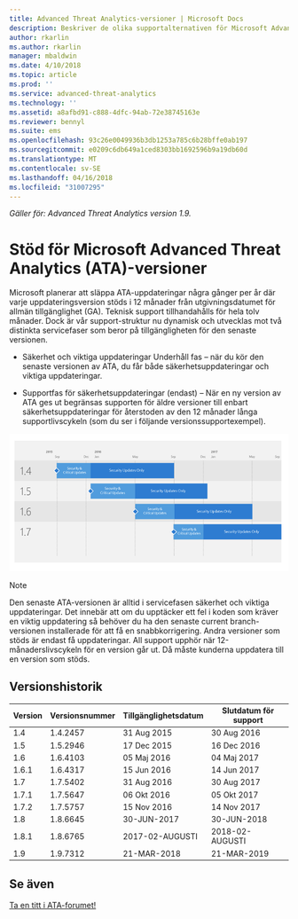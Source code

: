 ```yaml
---
title: Advanced Threat Analytics-versioner | Microsoft Docs
description: Beskriver de olika supportalternativen för Microsoft Advanced Threat Analytics (ATA)-versioner.
author: rkarlin
ms.author: rkarlin
manager: mbaldwin
ms.date: 4/10/2018
ms.topic: article
ms.prod: ''
ms.service: advanced-threat-analytics
ms.technology: ''
ms.assetid: a8afbd91-c888-4dfc-94ab-72e38745163e
ms.reviewer: bennyl
ms.suite: ems
ms.openlocfilehash: 93c26e0049936b3db1253a785c6b28bffe0ab197
ms.sourcegitcommit: e0209c6db649a1ced8303bb1692596b9a19db60d
ms.translationtype: MT
ms.contentlocale: sv-SE
ms.lasthandoff: 04/16/2018
ms.locfileid: "31007295"
---
```

*Gäller för: Advanced Threat Analytics version 1.9.*

# <a name="support-for-microsoft-advanced-threat-analytics-ata-versions"></a>Stöd för Microsoft Advanced Threat Analytics (ATA)-versioner

Microsoft planerar att släppa ATA-uppdateringar några gånger per år där varje uppdateringsversion stöds i 12 månader från utgivningsdatumet för allmän tillgänglighet (GA). Teknisk support tillhandahålls för hela tolv månader. Dock är vår support-struktur nu dynamisk och utvecklas mot två distinkta servicefaser som beror på tillgängligheten för den senaste versionen.

-   Säkerhet och viktiga uppdateringar Underhåll fas – när du kör den senaste versionen av ATA, du får både säkerhetsuppdateringar och viktiga uppdateringar.

-   Supportfas för säkerhetsuppdateringar (endast) – När en ny version av ATA ges ut begränsas supporten för äldre versioner till enbart säkerhetsuppdateringar för återstoden av den 12 månader långa supportlivscykeln (som du ser i följande versionssupportexempel).
 
![Versionssupportexempel](media/versions.png)

> [!Note]
> Den senaste ATA-versionen är alltid i servicefasen säkerhet och viktiga uppdateringar. Det innebär att om du upptäcker ett fel i koden som kräver en viktig uppdatering så behöver du ha den senaste current branch-versionen installerade för att få en snabbkorrigering. Andra versioner som stöds är endast få uppdateringar. All support upphör när 12-månaderslivscykeln för en version går ut. Då måste kunderna uppdatera till en version som stöds.

## <a name="version-history"></a>Versionshistorik

|Version|Versionsnummer|Tillgänglighetsdatum| Slutdatum för support|
|----|----|----|----|
|1.4|1.4.2457|31 Aug 2015|30 Aug 2016|
|1.5|1.5.2946|17 Dec 2015|16 Dec 2016|
|1.6|1.6.4103|05 Maj 2016|04 Maj 2017|
|1.6.1|1.6.4317|15 Jun 2016|14 Jun 2017|
|1.7|1.7.5402|31 Aug 2016|30 Aug 2017|
|1.7.1|1.7.5647|06 Okt 2016|05 Okt 2017|
|1.7.2|1.7.5757|15 Nov 2016|14 Nov 2017|
|1.8|1.8.6645|30-JUN-2017|30-JUN-2018|
|1.8.1|1.8.6765|2017-02-AUGUSTI|2018-02-AUGUSTI|
|1.9|1.9.7312|21-MAR-2018|21-MAR-2019|




## <a name="see-also"></a>Se även
[Ta en titt i ATA-forumet!](https://social.technet.microsoft.com/Forums/security/home?forum=mata)
